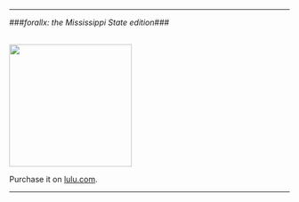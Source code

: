
&nbsp;

---

###_forallx: the Mississippi State edition_###

<br>

<img src="https://loighic.net/assets/img/forallx-msu-cover.jpg" width="220" />

Purchase it on [lulu.com](https://www.lulu.com/shop/gregory-johnson/forallx/paperback/product-4emmmj.html?page=1&pageSize=4).

---
